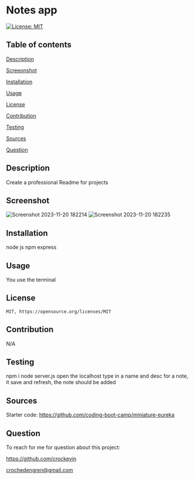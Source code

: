 # Notes app

  [![License: MIT](https://img.shields.io/badge/License-MIT-yellow.svg)](https://opensource.org/licenses/MIT)
## Table of contents

[Description](#description)

[Screeonshot](#screenshot)

[Installation](#installation)

[Usage](#usage)

[License](#license)

[Contribution](#contribution)

[Testing](#testing)

[Sources](#sources)

[Question](#question)


## Description

  Create a professional Readme for projects

## Screenshot

![Screenshot 2023-11-20 182214](https://github.com/crockevin/Notes-app/assets/70048195/2daaeaa8-d83b-4fb1-a079-a09b99210384)
![Screenshot 2023-11-20 182235](https://github.com/crockevin/Notes-app/assets/70048195/f3c93647-932a-4af1-9a99-81f34b9b1883)
## Installation

  node js 
  npm express 
## Usage

  You use the terminal
## License

    MIT, https://opensource.org/licenses/MIT
## Contribution

  N/A
## Testing

  npm i
  node server.js
  open the localhost
  type in a name and desc for a note, 
  it save and refresh, the note should be added

## Sources

Starter code: https://github.com/coding-boot-camp/miniature-eureka
## Question

  To reach for me for question about this project:

  https://github.com/crockevin

crochedengren@gmail.com
